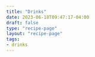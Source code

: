 ```yaml
---
title: "Drinks"
date: 2023-06-18T09:47:17-04:00
draft: false
type: "recipe-page"
layout: "recipe-page"
tags:
- drinks
---
```


